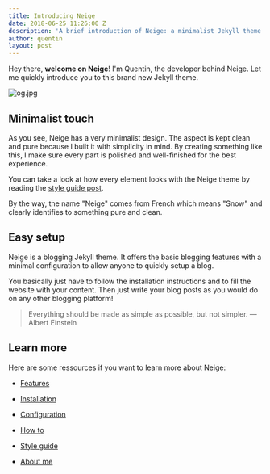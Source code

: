 ```yaml
---
title: Introducing Neige
date: 2018-06-25 11:26:00 Z
description: 'A brief introduction of Neige: a minimalist Jekyll theme made for blogging.'
author: quentin
layout: post
---
```


Hey there, **welcome on Neige**! I'm Quentin, the developer behind Neige. Let me quickly introduce you to this brand new Jekyll theme.

![og.jpg](/uploads/og.jpg "Neige theme")

## Minimalist touch

As you see, Neige has a very minimalist design. The aspect is kept clean and pure because I built it with simplicity in mind. By creating something like this, I make sure every part is polished and well-finished for the best experience.

You can take a look at how every element looks with the Neige theme by reading the [style guide post](/2018/06/20/style-guide).

By the way, the name "Neige" comes from French which means "Snow" and clearly identifies to something pure and clean.

## Easy setup

Neige is a blogging Jekyll theme. It offers the basic blogging features with a minimal configuration to allow anyone to quickly setup a blog.

You basically just have to follow the installation instructions and to fill the website with your content. Then just write your blog posts as you would do on any other blogging platform!

> Everything should be made as simple as possible, but not simpler. — Albert Einstein

## Learn more

Here are some ressources if you want to learn more about Neige:

* [Features](/2018/06/24/features)

* [Installation](/2018/06/23/installation)

* [Configuration](/2018/06/22/configuration)

* [How to](/2018/06/21/how-to)

* [Style guide](/2018/06/20/style-guide)

* [About me](/2018/06/21/about)
